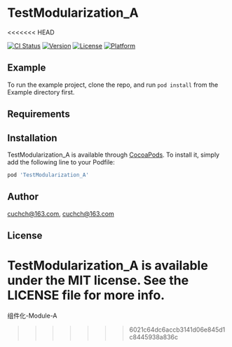# TestModularization_A
<<<<<<< HEAD

[![CI Status](https://img.shields.io/travis/cuchch@163.com/TestModularization_A.svg?style=flat)](https://travis-ci.org/cuchch@163.com/TestModularization_A)
[![Version](https://img.shields.io/cocoapods/v/TestModularization_A.svg?style=flat)](https://cocoapods.org/pods/TestModularization_A)
[![License](https://img.shields.io/cocoapods/l/TestModularization_A.svg?style=flat)](https://cocoapods.org/pods/TestModularization_A)
[![Platform](https://img.shields.io/cocoapods/p/TestModularization_A.svg?style=flat)](https://cocoapods.org/pods/TestModularization_A)

## Example

To run the example project, clone the repo, and run `pod install` from the Example directory first.

## Requirements

## Installation

TestModularization_A is available through [CocoaPods](https://cocoapods.org). To install
it, simply add the following line to your Podfile:

```ruby
pod 'TestModularization_A'
```

## Author

cuchch@163.com, cuchch@163.com

## License

TestModularization_A is available under the MIT license. See the LICENSE file for more info.
=======
组件化-Module-A
>>>>>>> 6021c64dc6accb3141d06e845d1c8445938a836c
